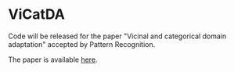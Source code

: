 # ViCatDA
Code will be released for the paper "Vicinal and categorical domain adaptation" accepted by Pattern Recognition.

The paper is available [here](https://authors.elsevier.com/a/1ch5L77nKcuNp).
